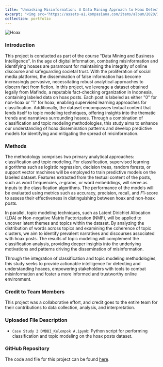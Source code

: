 ```yaml
---
title: "Unmasking Misinformation: A Data Mining Approach to Hoax Detection and Topic Modeling"
excerpt: "<img src='https://assets-a1.kompasiana.com/items/album/2020/10/21/hoax-5f900f978f179733c710fac2.jpg'>"
collection: portfolio
---
```


![Hoax](https://assets-a1.kompasiana.com/items/album/2020/10/21/hoax-5f900f978f179733c710fac2.jpg) <br>

### Introduction
This project is conducted as part of the course "Data Mining and Business Intelligence". In the age of digital information, combating misinformation and identifying hoaxes are paramount for maintaining the integrity of online discourse and safeguarding societal trust. With the proliferation of social media platforms, the dissemination of false information has become increasingly pervasive, necessitating robust analytical approaches to discern fact from fiction. In this project, we leverage a dataset obtained legally from Mafindo, a reputable fact-checking organization in Indonesia, containing labeled data on hoax posts. Each post is labeled as either "0" for non-hoax or "1" for hoax, enabling supervised learning approaches for classification. Additionally, the dataset encompasses textual content that lends itself to topic modeling techniques, offering insights into the thematic trends and narratives surrounding hoaxes. Through a combination of classification and topic modeling methodologies, this study aims to enhance our understanding of hoax dissemination patterns and develop predictive models for identifying and mitigating the spread of misinformation.

### Methods
The methodology comprises two primary analytical approaches: classification and topic modeling. For classification, supervised learning algorithms such as logistic regression, decision trees, random forests, or support vector machines will be employed to train predictive models on the labeled dataset. Features extracted from the textual content of the posts, such as word frequencies, $n$-grams, or word embeddings, will serve as inputs to the classification algorithms. The performance of the models will be evaluated using metrics such as accuracy, precision, recall, and $F1$-score to assess their effectiveness in distinguishing between hoax and non-hoax posts.

In parallel, topic modeling techniques, such as Latent Dirichlet Allocation (LDA) or Non-negative Matrix Factorization (NMF), will be applied to uncover latent themes and topics within the dataset. By analyzing the distribution of words across topics and examining the coherence of topic clusters, we aim to identify prevalent narratives and discourses associated with hoax posts. The results of topic modeling will complement the classification analysis, providing deeper insights into the underlying motivations and patterns driving the dissemination of misinformation.

Through the integration of classification and topic modeling methodologies, this study seeks to provide actionable intelligence for detecting and understanding hoaxes, empowering stakeholders with tools to combat misinformation and foster a more informed and trustworthy online environment.

### Credit to Team Members
This project was a collaborative effort, and credit goes to the entire team for their contributions to data collection, analysis, and interpretation.

### Uploaded File Description
- `Case Study 2 DMDBI_Kelompok A.ipynb`: Python script for performing classification and topic modeling on the hoax posts dataset.

### GitHub Repository
The code and file for this project can be found [here](https://github.com/dikiwahyudi11/Hoax-Detection-and-Topic-Modeling). 
